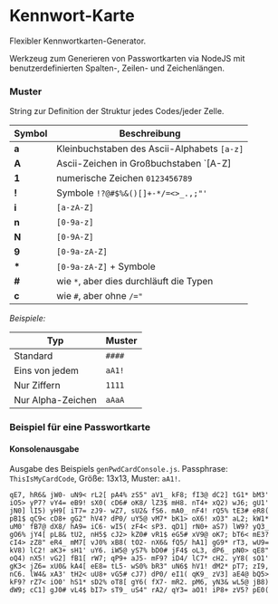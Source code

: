 Kennwort-Karte
============

Flexibler Kennwortkarten-Generator.

Werkzeug zum Generieren von Passwortkarten via NodeJS mit benutzerdefinierten Spalten-, Zeilen- und Zeichenlängen.


### Muster
String zur Definition der Struktur jedes Codes/jeder Zelle.

| Symbol | Beschreibung |
| ------ | ---------------------------------------------- |
| __a__ | Kleinbuchstaben des Ascii-Alphabets `[a-z]` |
| __A__ | Ascii-Zeichen in Großbuchstaben `[A-Z]|
| __1__ | numerische Zeichen `0123456789` |
| __!__ | Symbole `!?@#$%&()[]+-*/=<>_.,;"'` |
| __i__ | `[a-zA-Z]` |
| __n__ | `[0-9a-z]` |
| __N__ | `[0-9A-Z]` |
| __9__ | `[0-9a-zA-Z]` |
| __*__ | `[0-9a-zA-Z]` + Symbole |
| __#__ | wie `*`, aber dies durchläuft die Typen |
| __c__ | wie `#`, aber ohne `/="`|

_Beispiele:_

| Typ | Muster |
| --------------------- | ------- |
| Standard | `####` |
| Eins von jedem | `aA1!` |
| Nur Ziffern | `1111` |
| Nur Alpha-Zeichen | `aAaA` |

### Beispiel für eine Passwortkarte

#### Konsolenausgabe

Ausgabe des Beispiels `genPwdCardConsole.js`. Passphrase: `ThisIsMyCardCode`, Größe: 13x13, Muster: `aA1!`.

	qE7, hR6& jW0- uN9< rL2[ pA4% zS5" aV1_ kF8; fI3@ dC2] tG1* bM3'
	iO5> yP7? vY4= eB9! sX0( cD6# oK8/ lZ3$ mH8. nT4+ xQ2) wJ6; gU1'
	jN0] lI5) yH9[ iT7= zJ9- wZ7, sU2& fS6. mA0_ nF4! rQ5% tE3# eR8(
	pB1$ qC9< cD8+ gG2" hV4? dP0/ uY5@ vM7* bK1> oX6! xO3" aL2; kW1*
	uM0' fB7@ dX8/ hA9= iC6- wI5( zF4< sP3. qD1] rN0+ aS7) lW9? yQ3_
	gO6% jY4[ pL8& tU2, nH5$ cJ2> kZ0# vR1$ eG5# xV9@ oK7; bT6< mE3?
	cI4> zZ8" eR4_ mM7[ vJ0% xB8( tO2- nX6& fQ5/ hA1] gG9* rT3, wU9=
	kV8) lC2! aK3+ sH1' uY6. iW5@ yS7% bD0# jF4$ oL3, dP6_ pN0> qE8"
	oQ4) nX5! vG2] fB1[ rW7; qP9+ aJ5- mF9? iD4/ lC7* cH2. yY8( sO1'
	gK3< jZ6= xU0& kA4[ eE8= tL5- wS0% bR3" uN6$ hV1! dM2* pT7; zI9,
	nC6. lW4& xA3' tH2< uU8+ vG5# cJ7) dP0/ eI1( qK9_ zV3] aE4@ bQ5>
	kF9? rZ7< iO0' hS1* sD2% oT8[ gY6( fX7- mR2. pM6, yN3& wL5@ jB8)
	dW9; cC1] gJ0# vL4$ bI7> sT9_ uS4" rA2/ qY3= aO1! iP8+ zV5? pE0(
